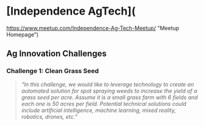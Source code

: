 # [Independence AgTech](
https://www.meetup.com/Independence-Ag-Tech-Meetup/ "Meetup Homepage")

## Ag Innovation Challenges

### Challenge 1: Clean Grass Seed
> *"In this challenge, we would like to leverage technology to create an automated solution for spot spraying weeds to increase the yield of a grass seed per acre.  Assume it is a small grass farm with 6 fields and each one is 50 acres per field.  Potential technical solutions could include artificial 
intelligence, machine learning, mixed reality, robotics, drones, etc."*


